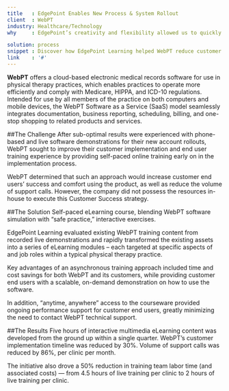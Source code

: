 ```yaml
---
title   : EdgePoint Enables New Process & System Rollout
client  : WebPT
industry: Healthcare/Technology
why     : EdgePoint’s creativity and flexibility allowed us to quickly deliver on a large amount of training to our rapidly growing numbers of employees and members.

solution: process
snippet : Discover how EdgePoint Learning helped WebPT reduce customer implementation time by 30% and support call volume by 86% with a software simulation.
link    : '#'
---
```


**WebPT** offers a cloud-based electronic medical records software for use in physical therapy practices, which enables practices to operate more efficiently and comply with Medicare, HIPPA, and ICD-10 regulations.
Intended for use by all members of the practice on both computers and mobile devices, the WebPT Software as a Service (SaaS) model seamlessly integrates documentation, business reporting, scheduling, billing, and one-stop shopping to related products and services.

##The Challenge
After sub-optimal results were experienced with phone-based and live software demonstrations for their new account rollouts, WebPT sought to improve their customer implementation and end user training experience by providing self-paced online training early on in the implementation process.  

WebPT determined that such an approach would increase customer end users’ success and comfort using the product, as well as reduce the volume of support calls. However, the company did not possess the resources in- house to execute this Customer Success strategy.  

##The Solution
Self-paced eLearning course, blending WebPT software simulation with “safe practice,” interactive exercises.

EdgePoint Learning evaluated existing WebPT training content from recorded live demonstrations and rapidly transformed the existing assets into a series of eLearning modules – each targeted at specific aspects of and job roles within a typical physical therapy practice.

Key advantages of an asynchronous training approach included time and cost savings for both WebPT and its customers, while providing customer end users with a scalable, on-demand demonstration on how to use the software.

In addition, “anytime, anywhere” access to the courseware provided ongoing performance support for customer end users, greatly minimizing the need to contact WebPT technical support.

##The Results
Five hours of interactive multimedia eLearning content was developed from the ground up within a single quarter. WebPT’s customer implementation timeline was reduced by 30%. Volume of support calls was reduced by 86%, per clinic per month.

The initiative also drove a 50% reduction in training team labor time (and associated costs) — from 4.5 hours of live training per clinic to 2 hours of live training per clinic.
